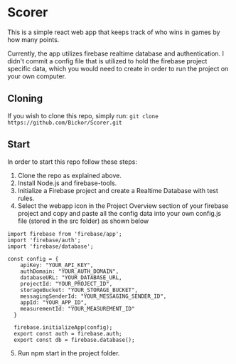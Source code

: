 # Scorer

This is a simple react web app that keeps track of who wins in games by how many points.

Currently, the app utilizes firebase realtime database and authentication. I didn't commit a config file that is utilized to hold the firebase project
specific data, which you would need to create in order to run the project on your own computer.

## Cloning

If you wish to clone this repo, simply run: `git clone https://github.com/Bickor/Scorer.git`

## Start

In order to start this repo follow these steps:
1. Clone the repo as explained above.
2. Install Node.js and firebase-tools.
3. Initialize a Firebase project and create a Realtime Database with test rules.
4. Select the webapp icon in the Project Overview section of your firebase project and copy and paste all the config data into your own config.js file 
(stored in the src folder) as shown below

```
import firebase from 'firebase/app';
import 'firebase/auth';
import 'firebase/database';

const config = {
    apiKey: "YOUR_API_KEY",
    authDomain: "YOUR_AUTH_DOMAIN",
    databaseURL: "YOUR_DATABASE_URL,
    projectId: "YOUR_PROJECT_ID",
    storageBucket: "YOUR_STORAGE_BUCKET",
    messagingSenderId: "YOUR_MESSAGING_SENDER_ID",
    appId: "YOUR_APP_ID",
    measurementId: "YOUR_MEASUREMENT_ID"
  }

  firebase.initializeApp(config);
  export const auth = firebase.auth;
  export const db = firebase.database();
```

5. Run npm start in the project folder.
